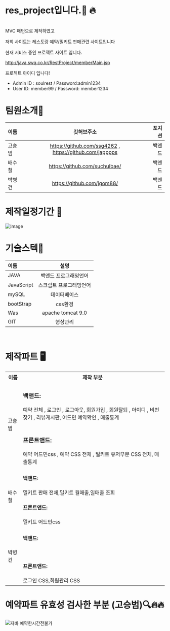 # res_project입니다.🙏 🔥
<br>
MVC 패턴으로 제작하였고<br>


저희 사이트는 레스토랑 예약/밀키트 판매관련 사이트입니다<br>


현재 서비스 중인 프로젝트 사이트 입니다.


http://java.swq.co.kr/RestProject/memberMain.jsp
    

프로젝트 아이디 입니다!
* Admin ID : soulrest / Password:admin1234
* User ID: member99 /  Password: member1234


# 팀원소개🙇


|이름|깃허브주소|포지션|
|:---|:---:|---:|
|고승범|https://github.com/ssg4262 , https://github.com/japppps|백엔드|
|배수철|https://github.com/suchulbae/|백엔드|
|박병건|https://github.com/jgom88/|백엔드|

# 제작일정기간 📅

![image](https://user-images.githubusercontent.com/102967026/167982568-879c4214-95cd-4243-a337-bee49cab1866.png)






# 기술스텍🔨


|이름|설명|
|:---|:---:|
|JAVA|백앤드 프로그래밍언어|
|JavaScript|스크립트 프로그래밍언어|
|mySQL|	데이터베이스|
|bootStrap|css환경|
|Was|apache tomcat 9.0|
|GIT|형상관리|
<br>

# 제작파트 🖥
<table>
       <tr>
        <th>이름</th>
         <th>제작 부분</th>
      <tr/>  
  <tr>
     <td rowspan="2">고승범</td>
    <td rowspan="2"> <h3>백앤드:</h3> 예약 전체 , 로그인 , 로그아웃, 회원가입 , 회원탈퇴  , 아이디 , 비번찾기 , 리뷰게시판, 어드민 예약확인 , 매출통계<br><br>
   <h3>프론트앤드:</h3> 예약 어드민css , 예약 CSS 전체 , 밀키트 유저부분 CSS 전체, 매출통계
      </td> 
  </tr>
  <tr>

  </tr>
  <tr>
    <td>배수철</td> 
         <td><h4>백앤드:</h4>밀키트 판매 전체,밀키트 월매출,일매출 조회 <br>
       <h4>프론트앤드: </h4> 밀키트 어드민css
      </td> 
  </tr>
      <tr>
    <td>박병건</td> 
         <td><h4>백앤드:</h4>   <br>
       <h4>프론트앤드: </h4>로그인 CSS,회원관리 CSS
      </td> 
  </tr>
</table>

# 예약파트 유효성 검사한 부분 (고승범)🔍🔥🔥

![자바 예약한시간전불가](https://user-images.githubusercontent.com/102967026/167987148-b13fa8c5-41c8-4599-9b83-c65950306161.jpg)


